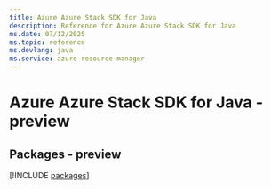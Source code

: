 ```yaml
---
title: Azure Azure Stack SDK for Java
description: Reference for Azure Azure Stack SDK for Java
ms.date: 07/12/2025
ms.topic: reference
ms.devlang: java
ms.service: azure-resource-manager
---
```

# Azure Azure Stack SDK for Java - preview
## Packages - preview
[!INCLUDE [packages](azure-stack-index.md)]